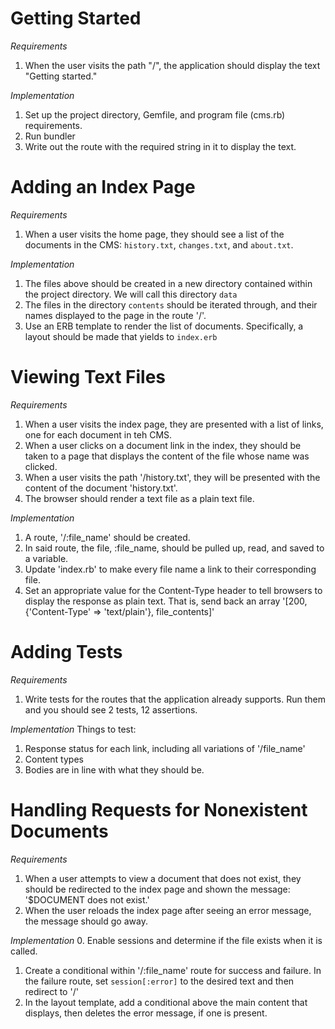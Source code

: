 # Getting Started

*Requirements*
1. When the user visits the path "/", the application should display the text "Getting started."

*Implementation*
1. Set up the project directory, Gemfile, and program file (cms.rb) requirements.
2. Run bundler
3. Write out the route with the required string in it to display the text.

# Adding an Index Page

*Requirements*
1. When a user visits the home page, they should see a list of the documents in the CMS: `history.txt`, `changes.txt`, and `about.txt`.

*Implementation*
1. The files above should be created in a new directory contained within the project directory. We will call this directory `data`
2. The files in the directory `contents` should be iterated through, and their names displayed to the page in the route '/'.
3. Use an ERB template to render the list of documents. Specifically, a layout should be made that yields to `index.erb`

# Viewing Text Files

*Requirements*
1. When a user visits the index page, they are presented with a list of links, one for each document in teh CMS.
2. When a user clicks on a document link in the index, they should be taken to a page that displays the content of the file whose name was clicked.
3. When a user visits the path '/history.txt', they will be presented with the content of the document 'history.txt'.
4. The browser should render a text file as a plain text file.

*Implementation*
1. A route, '/:file_name' should be created.
2. In said route, the file, :file_name, should be pulled up, read, and saved to a variable.
3. Update 'index.rb' to make every file name a link to their corresponding file.
4. Set an appropriate value for the Content-Type header to tell browsers to display the response as plain text. That is, send back an array '[200, {'Content-Type' => 'text/plain'}, file_contents]'

# Adding Tests

*Requirements*
1. Write tests for the routes that the application already supports. Run them and you should see 2 tests, 12 assertions.

*Implementation*
Things to test:
1. Response status for each link, including all variations of '/file_name'
2. Content types
3. Bodies are in line with what they should be.

# Handling Requests for Nonexistent Documents

*Requirements*
1. When a user attempts to view a document that does not exist, they should be redirected to the index page and shown the message: '$DOCUMENT does not exist.'
2. When the user reloads the index page after seeing an error message, the message should go away.

*Implementation*
0. Enable sessions and determine if the file exists when it is called.
1. Create a conditional within '/:file_name' route for success and failure. In the failure route, set `session[:error]` to the desired text and then redirect to '/'
2. In the layout template, add a conditional above the main content that displays, then deletes the error message, if one is present.
